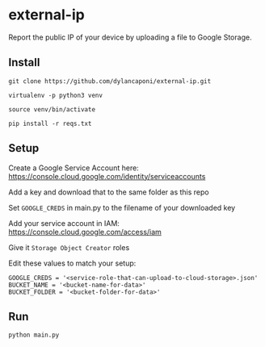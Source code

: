 # external-ip
Report the public IP of your device by uploading a file to Google Storage.

## Install

`git clone https://github.com/dylancaponi/external-ip.git`

`virtualenv -p python3 venv`

`source venv/bin/activate`

`pip install -r reqs.txt`

## Setup

Create a Google Service Account here: https://console.cloud.google.com/identity/serviceaccounts

Add a key and download that to the same folder as this repo

Set `GOOGLE_CREDS` in main.py to the filename of your downloaded key

Add your service account in IAM: https://console.cloud.google.com/access/iam

Give it `Storage Object Creator` roles

Edit these values to match your setup:
```
GOOGLE_CREDS = '<service-role-that-can-upload-to-cloud-storage>.json'
BUCKET_NAME = '<bucket-name-for-data>'
BUCKET_FOLDER = '<bucket-folder-for-data>'
```

## Run

`python main.py`
